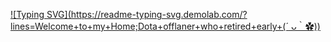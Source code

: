 [![Typing SVG](https://readme-typing-svg.demolab.com/?lines=Welcome+to+my+Home;Dota+offlaner+who+retired+early+(´ ᴗ｀✿))](https://git.io/typing-svg)
